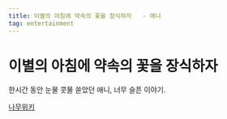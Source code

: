 ```yaml
---
title: 이별의 아침에 약속의 꽃을 장식하자   - 애니  
tag: entertainment
---
```


# 이별의 아침에 약속의 꽃을 장식하자



한시간 동안 눈물 콧물 쏟았던 애니, 너무 슬픈 이야기. 

[나무위키](https://namu.wiki/w/%EC%9D%B4%EB%B3%84%EC%9D%98%20%EC%95%84%EC%B9%A8%EC%97%90%20%EC%95%BD%EC%86%8D%EC%9D%98%20%EA%BD%83%EC%9D%84%20%EC%9E%A5%EC%8B%9D%ED%95%98%EC%9E%90)